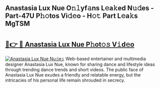## Anastasia Lux Nue O𝚗𝚕yf𝚊ns L𝚎a𝚔ed N𝚞𝚍es - Part-47U P𝚑𝚘tos Vi𝚍𝚎o - H𝚘𝚝 Part L𝚎a𝚔s MgTSM

# <h2><a href="http://kfes8ff.oniu.top/?m=Anastasia+Lux+Nue">🔗👉 🔴 Anastasia Lux Nue P𝚑ot𝚘𝚜 V𝚒d𝚎o</a></h2>

[![Anastasia Lux Nue Nu𝚍e𝚜](https://i.imgur.com/0qMVB7G.gif)](http://kfes8ff.oniu.top/?m=Anastasia+Lux+Nue)
Web-based entertainer and multimedia designer Anastasia Lux Nue, known for sharing dance and lifestyle ideas through trending dance trends and short videos. The public face of Anastasia Lux Nue exudes a friendly and relatable energy, but the intricacies of his personal life remain shrouded in secrecy.  
